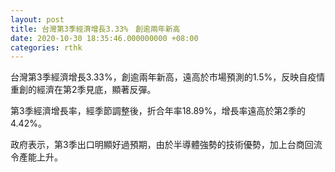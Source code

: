 ```yaml
---
layout: post
title: 台灣第3季經濟增長3.33%　創逾兩年新高
date: 2020-10-30 18:35:46.000000000 +08:00
categories: rthk
---
```


台灣第3季經濟增長3.33%，創逾兩年新高，遠高於市場預測的1.5%，反映自疫情重創的經濟在第2季見底，顯著反彈。

第3季經濟增長率，經季節調整後，折合年率18.89%，增長率遠高於第2季的4.42%。

政府表示，第3季出口明顯好過預期，由於半導體強勢的技術優勢，加上台商回流令產能上升。
